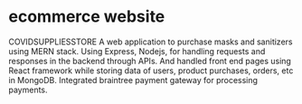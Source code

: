 # ecommerce website
COVIDSUPPLIESSTORE
  A web application to purchase masks and sanitizers using MERN stack.
Using Express, Nodejs, for handling requests and responses in the backend through APIs. And handled front end pages using React framework
while storing data of users, product purchases, orders, etc in MongoDB. 
Integrated braintree payment gateway for processing payments.


